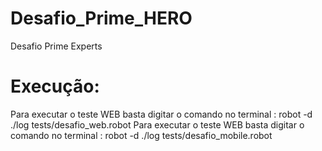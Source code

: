 # Desafio_Prime_HERO
Desafio Prime Experts

# Execução:
Para executar o teste WEB basta digitar o comando no terminal : robot -d ./log tests/desafio_web.robot
Para executar o teste WEB basta digitar o comando no terminal : robot -d ./log tests/desafio_mobile.robot
